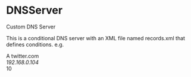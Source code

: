 DNSServer
=========

Custom DNS Server

This is a conditional DNS server with an XML file named records.xml that defines conditions. e.g.

<?xml version="1.0" encoding="utf-8"?>
<Records>
	<Record>
		<RecordType>A</RecordType>
		<Name>twitter.com</Name>
		<Address>192.168.0.104</Address>
		<TimeToLive>10</TimeToLive>
	</Record>
</Records>
